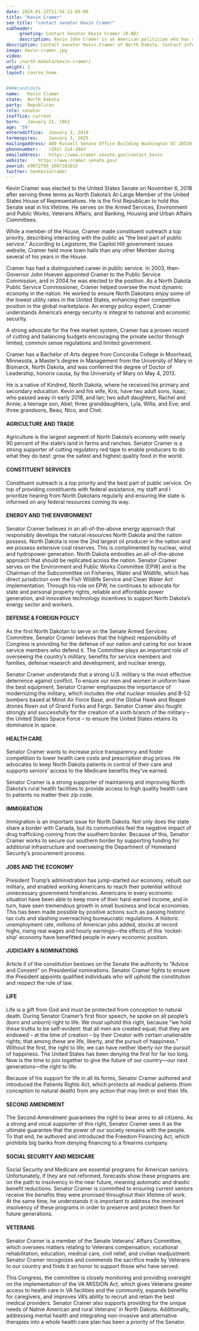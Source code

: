 ```yaml
---
date: 2024-01-22T11:54:12-05:00
title: "Kevin Cramer"
seo_title: "contact senator Kevin Cramer"
subheader:
     greeting: Contact Senator Kevin Cramer (R-ND)
     description: Kevin John Cramer is an American politician who has served as the junior United States Senator for North Dakota since 2019. A member of the Republican Party, he represented North Dakota's at-large congressional district in the United States House of Representatives from 2013 to 2019.
description: Contact senator Kevin Cramer of North Dakota. Contact information for Kevin Cramer includes  email address, phone number, and mailing address.
image: kevin-cramer.jpg
video: 
url: /north-dakota/kevin-cramer/
weight: 1
layout: course_home


####candidate
name:	Kevin Cramer
state:	North Dakota
party:	Republican
role: senator
inoffice: current
born:	January 21, 1961
age: '59'
enteredoffice:	January 3, 2019
termexpires:	January 3, 2025
mailingaddress:	400 Russell Senate Office Building Washington DC 20510
phonenumber:	(202) 224-2043
emailaddress:	https://www.cramer.senate.gov/contact_kevin
website:	https://www.cramer.senate.gov/
powrid: e9072f05_1607161815
twitter: SenKevinCramer
---
```


Kevin Cramer was elected to the United States Senate on November 6, 2018 after serving three terms as North Dakota’s At-Large Member of the United States House of Representatives. He is the first Republican to hold this Senate seat in his lifetime. He serves on the Armed Services, Environment and Public Works, Veterans Affairs, and Banking, Housing and Urban Affairs Committees.

While a member of the House, Cramer made constituent outreach a top priority, describing interacting with the public as “the best part of public service.” According to Legistorm, the Capitol Hill government issues website, Cramer held more town halls than any other Member during several of his years in the House.

Cramer has had a distinguished career in public service. In 2003, then-Governor John Hoeven appointed Cramer to the Public Service Commission, and in 2004 he was elected to the position. As a North Dakota Public Service Commissioner, Cramer helped oversee the most dynamic economy in the nation. He worked to ensure North Dakotans enjoy some of the lowest utility rates in the United States, enhancing their competitive position in the global marketplace. An energy policy expert, Cramer understands America’s energy security is integral to national and economic security.

A strong advocate for the free market system, Cramer has a proven record of cutting and balancing budgets encouraging the private sector through limited, common sense regulations and limited government.

Cramer has a Bachelor of Arts degree from Concordia College in Moorhead, Minnesota, a Master’s degree in Management from the University of Mary in Bismarck, North Dakota, and was conferred the degree of Doctor of Leadership, honoris causa, by the University of Mary on May 4, 2013.

He is a native of Kindred, North Dakota, where he received his primary and secondary education. Kevin and his wife, Kris, have two adult sons, Isaac, who passed away in early 2018, and Ian; two adult daughters, Rachel and Annie; a teenage son, Abel; three granddaughters, Lyla, Willa, and Eve; and three grandsons, Beau, Nico, and Chet.

#### AGRICULTURE AND TRADE
Agriculture is the largest segment of North Dakota’s economy with nearly 90 percent of the state’s land in farms and ranches. Senator Cramer is a strong supporter of cutting regulatory red tape to enable producers to do what they do best: grow the safest and highest quality food in the world.

#### CONSTITUENT SERVICES
Constituent outreach is a top priority and the best part of public service. On top of providing constituents with federal assistance, my staff and I prioritize hearing from North Dakotans regularly and ensuring the state is informed on any federal resources coming its way.

#### ENERGY AND THE ENVIRONMENT
Senator Cramer believes in an all-of-the-above energy approach that responsibly develops the natural resources North Dakota and the nation possess. North Dakota is now the 2nd largest oil producer in the nation and we possess extensive coal reserves. This is complimented by nuclear, wind and hydropower generation. North Dakota embodies an all-of-the-above approach that should be replicated across the nation. Senator Cramer serves on the Environment and Public Works Committee (EPW) and is the Chairman of the Subcommittee on Fisheries, Water and Wildlife, which has direct jurisdiction over the Fish Wildlife Service and Clean Water Act implementation. Through his role on EPW, he continues to advocate for state and personal property rights, reliable and affordable power generation, and innovative technology incentives to support North Dakota’s energy sector and workers.

#### DEFENSE & FOREIGN POLICY
As the first North Dakotan to serve on the Senate Armed Services Committee, Senator Cramer believes that the highest responsibility of Congress is providing for the defense of our nation and caring for our brave service members who defend it. The Committee plays an important role of overseeing the country’s military, benefits for service members and families, defense research and development, and nuclear energy.

Senator Cramer understands that a strong U.S. military is the most effective deterrence against conflict. To ensure our men and women in uniform have the best equipment, Senator Cramer emphasizes the importance of modernizing the military, which includes the vital nuclear missiles and B-52 bombers based at Minot Air Force Base, and the Global Hawk and Reaper drones flown out of Grand Forks and Fargo. Senator Cramer also fought strongly and successfully for the creation of a sixth branch of the military – the United States Space Force – to ensure the United States retains its dominance in space.

#### HEALTH CARE
Senator Cramer wants to increase price transparency and foster competition to lower health care costs and prescription drug prices. He advocates to keep North Dakota patients in control of their care and supports seniors’ access to the Medicare benefits they’ve earned.

Senator Cramer is a strong supporter of maintaining and improving North Dakota’s rural health facilities to provide access to high quality health care to patients no matter their zip code.

#### IMMIGRATION
Immigration is an important issue for North Dakota. Not only does the state share a border with Canada, but its communities feel the negative impact of drug trafficking coming from the southern border. Because of this, Senator Cramer works to secure our southern border by supporting funding for additional infrastructure and overseeing the Department of Homeland Security’s procurement process.

#### JOBS AND THE ECONOMY
President Trump’s administration has jump-started our economy, rebuilt our military, and enabled working Americans to reach their potential without unnecessary government hindrances. Americans in every economic situation have been able to keep more of their hard-earned income, and in turn, have seen tremendous growth in small business and local economies. This has been made possible by positive actions such as passing historic tax cuts and slashing overreaching bureaucratic regulations. A historic unemployment rate, millions of American jobs added, stocks at record highs, rising real wages and hourly earnings—the effects of this ‘rocket-ship’ economy have benefitted people in every economic position.

#### JUDICIARY & NOMINATIONS
Article II of the constitution bestows on the Senate the authority to “Advice and Consent” on Presidential nominations. Senator Cramer fights to ensure the President appoints qualified individuals who will uphold the constitution and respect the rule of law.

#### LIFE
Life is a gift from God and must be protected from conception to natural death. During Senator Cramer’s first floor speech, he spoke on all people’s (born and unborn) right to life. We must uphold this right, because “we hold these truths to be self-evident: that all men are created equal; that they are endowed – at the time of creation – by their Creator with certain unalienable rights; that among these are life, liberty, and the pursuit of happiness.” Without the first, the right to life, we can have neither liberty nor the pursuit of happiness. The United States has been denying the first for far too long. Now is the time to join together to give the future of our country—our next generations—the right to life.

Because of his support for life in all its forms, Senator Cramer authored and introduced the Patients Rights Act, which protects all medical patients (from conception to natural death) from any action that may limit or end their life.

#### SECOND AMENDMENT
The Second Amendment guarantees the right to bear arms to all citizens. As a strong and vocal supporter of this right, Senator Cramer sees it as the ultimate guarantee that the power of our society remains with the people. To that end, he authored and introduced the Freedom Financing Act, which prohibits big banks from denying financing to a firearms company.

#### SOCIAL SECURITY AND MEDICARE
Social Security and Medicare are essential programs for American seniors. Unfortunately, if they are not reformed, forecasts show these programs are on the path to insolvency in the near future, meaning automatic and drastic benefit reductions. Senator Cramer is committed to ensuring current seniors receive the benefits they were promised throughout their lifetime of work. At the same time, he understands it is important to address the imminent insolvency of these programs in order to preserve and protect them for future generations.

#### VETERANS
Senator Cramer is a member of the Senate Veterans’ Affairs Committee, which oversees matters relating to Veterans compensation, vocational rehabilitation, education, medical care, civil relief, and civilian readjustment. Senator Cramer recognizes and commends the sacrifice made by Veterans to our country and finds it an honor to support those who have served.

This Congress, the committee is closely monitoring and providing oversight on the implementation of the VA MISSION Act, which gives Veterans greater access to health care in VA facilities and the community, expands benefits for caregivers, and improves VA’s ability to recruit and retain the best medical providers. Senator Cramer also supports providing for the unique needs of Native American and rural Veterans’ in North Dakota. Additionally, addressing mental health and integrating non-invasive and alternative therapies into a whole health care plan has been a priority of the Senator.